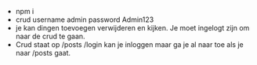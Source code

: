 

- npm i
- crud username admin password Admin123
- je kan dingen toevoegen verwijderen en kijken. Je moet ingelogt zijn om naar de crud te gaan.
- Crud staat op /posts /login kan je inloggen maar ga je al naar toe als je naar /posts gaat.

